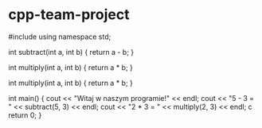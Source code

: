 # cpp-team-project


#include <iostream>
using namespace std;

int subtract(int a, int b) {
    return a - b;
}
  
int multiply(int a, int b) {
    return a * b;
}

  
 
int multiply(int a, int b) {
    return a * b;
}

int main() {
  cout << "Witaj w naszym programie!" << endl;
  cout << "5 - 3 = " << subtract(5, 3) << endl;
  cout << "2 * 3 = " << multiply(2, 3) << endl;
  c
  return 0;
} 


